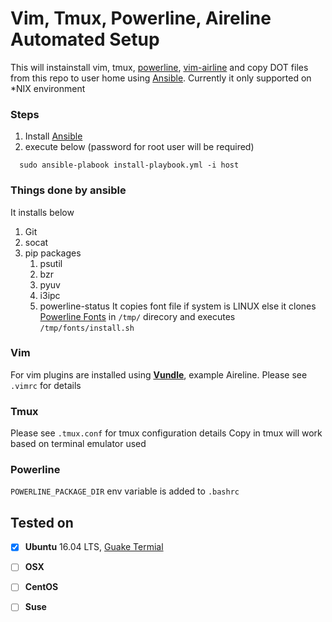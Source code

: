 Vim, Tmux, Powerline, Aireline Automated Setup 
=====================================
This will instainstall vim, tmux, [powerline](https://powerline.readthedocs.io/en/latest/index.html#powerline), [vim-airline](https://github.com/vim-airline/vim-airline) and copy DOT files from this repo to user home using [Ansible](https://www.ansible.com/). Currently it only supported on *NIX environment

### Steps
1. Install [Ansible](http://docs.ansible.com/ansible/latest/intro_installation.html)
1. execute below (password for root user will be required)
```Shell
  sudo ansible-plabook install-playbook.yml -i host
```

### Things done by ansible
It installs below 
1. Git
1. socat
1. pip packages
    1. psutil
    1. bzr
    1. pyuv
    1. i3ipc
    1. powerline-status
It copies font file if system is LINUX else it clones [Powerline Fonts](https://github.com/powerline/fonts) in `/tmp/` direcory and executes `/tmp/fonts/install.sh`

### Vim
For vim plugins are installed using [**Vundle**](https://github.com/VundleVim/Vundle.vim), example Aireline.
Please see `.vimrc` for details

### Tmux
Please see `.tmux.conf` for tmux configuration details
Copy in tmux will work based on terminal emulator used

### Powerline
`POWERLINE_PACKAGE_DIR` env variable is added to `.bashrc`


## Tested on
- [x] **Ubuntu** 16.04 LTS, [Guake Termial](https://github.com/Guake/guake)
- [ ] **OSX**
- [ ] **CentOS**
- [ ] **Suse**



